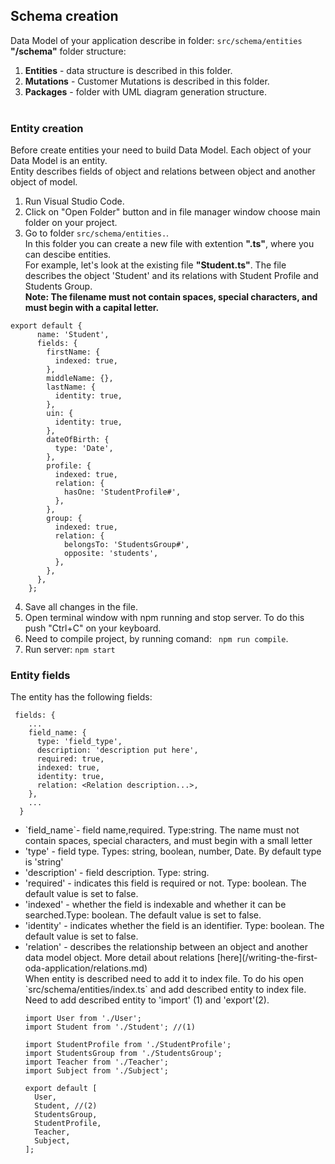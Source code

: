 ## Schema creation
Data Model of your application describe in folder: `src/schema/entities`<br>
**"/schema"** folder structure:<br>
1. **Entities** - data structure is described in this folder.<br>
2. **Mutations** - Customer Mutations is described in this folder.<br>
3. **Packages** - folder with UML diagram generation structure.<br><br>
### Entity creation
Before create entities your need to build Data Model. Each object of your Data Model is an entity.<br>
Entity describes fields of object and relations between object and another object of model.<br>
1. Run Visual Studio Code.<br>
2. Click on "Open Folder" button and in file manager window choose main folder on your project.<br>
3. Go to folder `src/schema/entities.`.<br>
In this folder you can create a new file with extention **".ts"**, where you can descibe entities.<br> 
For example, let's look at the existing file **"Student.ts"**. The file describes the object 'Student' and its relations with Student Profile and Students Group.<br>
**Note: The filename must not contain spaces, special characters, and must begin with a capital letter.**


```
export default {
      name: 'Student',
      fields: {
        firstName: {
          indexed: true,
        },
        middleName: {},
        lastName: {
          identity: true,
        },
        uin: {
          identity: true,
        },
        dateOfBirth: {
          type: 'Date',
        },
        profile: {
          indexed: true,
          relation: {
            hasOne: 'StudentProfile#',
          },
        },
        group: {
          indexed: true,
          relation: {
            belongsTo: 'StudentsGroup#',
            opposite: 'students',
          },
        },
      },
    };

```
4. Save all changes in the file.
5. Open terminal window with npm running and stop server. To do this push "Ctrl+C" on your keyboard.
6. Need to compile project, by running comand: ` npm run compile`.
7. Run server: `npm start`

### Entity fields
The entity has the following fields:
 

```
 fields: {
    ...
    field_name: {
      type: 'field_type',
      description: 'description put here',
      required: true,
      indexed: true,
      identity: true,
      relation: <Relation description...>,
    },
    ...
  }
```
<ul>
<li> `field_name`- field name,required. Type:string. The name must not contain spaces, special characters, and must begin with a small letter</li>
<li>'type' - field type. Types: string, boolean, number, Date. By default type is 'string' </li>
<li>'description' - field description. Type: string.</li>
<li>'required' - indicates this field is required or not. Type: boolean. The default value is set to false.
<li>'indexed' - whether the field is indexable and whether it can be searched.Type: boolean. The default value is set to false.</li>
<li>'identity' - indicates whether the field is an identifier. Type: boolean. The default value is set to false. </li>
<li>'relation' - describes the relationship between an object and another data model object. More detail about relations [here](/writing-the-first-oda-application/relations.md)</li>
When entity is described need to add it to index file. To do his open `src/schema/entities/index.ts` and add described entity to index file. Need to add described entity to 'import' (1) and 'export'(2).


```
import User from './User';
import Student from './Student'; //(1) 

import StudentProfile from './StudentProfile';
import StudentsGroup from './StudentsGroup';
import Teacher from './Teacher';
import Subject from './Subject';

export default [
  User,
  Student, //(2)
  StudentsGroup,
  StudentProfile,
  Teacher,
  Subject,
];
```



